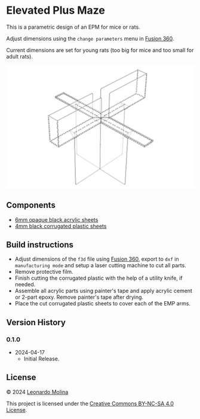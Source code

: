 # Elevated Plus Maze

This is a parametric design of an EPM for mice or rats.

Adjust dimensions using the `change parameters` menu in [Fusion 360][Fusion360].

Current dimensions are set for young rats (too big for mice and too small for adult rats).

![](media/EPM.png)

## Components
- [6mm opaque black acrylic sheets](https://www.polymershapes.com/product/acrylic/)
- [4mm black corrugated plastic sheets](https://www.polymershapes.com/product/polypropylene-twinwall-corrugated-plastic/)

## Build instructions
- Adjust dimensions of the `f3d` file using [Fusion 360][Fusion360], export to `dxf` in `manufacturing mode` and setup a laser cutting machine to cut all parts.
- Remove protective film.
- Finish cutting the corrugated plastic with the help of a utility knife, if needed.
- Assemble all acrylic parts using painter's tape and apply acrylic cement or 2-part epoxy. Remove painter's tape after drying.
- Place the cut corrugated plastic sheets to cover each of the EMP arms.

## Version History
### 0.1.0
* 2024-04-17
  - Initial Release.

## License
© 2024 [Leonardo Molina][Leonardo Molina]

This project is licensed under the [Creative Commons BY-NC-SA 4.0 License](https://creativecommons.org/licenses/by-nc-sa/4.0/).

[Leonardo Molina]: https://github.com/leomol
[LICENSE.md]: LICENSE.md
[Fusion360]: https://www.autodesk.com/ca-en/products/fusion-360